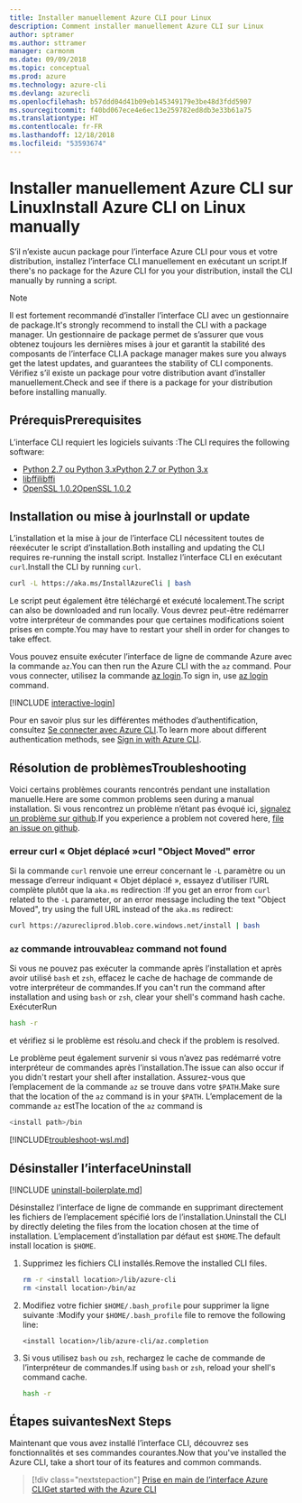 ```yaml
---
title: Installer manuellement Azure CLI pour Linux
description: Comment installer manuellement Azure CLI sur Linux
author: sptramer
ms.author: sttramer
manager: carmonm
ms.date: 09/09/2018
ms.topic: conceptual
ms.prod: azure
ms.technology: azure-cli
ms.devlang: azurecli
ms.openlocfilehash: b57ddd04d41b09eb145349179e3be48d3fdd5907
ms.sourcegitcommit: f40bd067ece4e6ec13e259782ed8db3e33b61a75
ms.translationtype: HT
ms.contentlocale: fr-FR
ms.lasthandoff: 12/18/2018
ms.locfileid: "53593674"
---
```

# <a name="install-azure-cli-on-linux-manually"></a><span data-ttu-id="b70be-103">Installer manuellement Azure CLI sur Linux</span><span class="sxs-lookup"><span data-stu-id="b70be-103">Install Azure CLI on Linux manually</span></span>

<span data-ttu-id="b70be-104">S’il n’existe aucun package pour l’interface Azure CLI pour vous et votre distribution, installez l’interface CLI manuellement en exécutant un script.</span><span class="sxs-lookup"><span data-stu-id="b70be-104">If there's no package for the Azure CLI for you your distribution, install the CLI manually by running a script.</span></span>

> [!NOTE]
> <span data-ttu-id="b70be-105">Il est fortement recommandé d’installer l’interface CLI avec un gestionnaire de package.</span><span class="sxs-lookup"><span data-stu-id="b70be-105">It's strongly recommend to install the CLI with a package manager.</span></span> <span data-ttu-id="b70be-106">Un gestionnaire de package permet de s’assurer que vous obtenez toujours les dernières mises à jour et garantit la stabilité des composants de l’interface CLI.</span><span class="sxs-lookup"><span data-stu-id="b70be-106">A package manager makes sure you always get the latest updates, and guarantees the stability of CLI components.</span></span> <span data-ttu-id="b70be-107">Vérifiez s’il existe un package pour votre distribution avant d’installer manuellement.</span><span class="sxs-lookup"><span data-stu-id="b70be-107">Check and see if there is a package for your distribution before installing manually.</span></span>

## <a name="prerequisites"></a><span data-ttu-id="b70be-108">Prérequis</span><span class="sxs-lookup"><span data-stu-id="b70be-108">Prerequisites</span></span>

<span data-ttu-id="b70be-109">L’interface CLI requiert les logiciels suivants :</span><span class="sxs-lookup"><span data-stu-id="b70be-109">The CLI requires the following software:</span></span>

* [<span data-ttu-id="b70be-110">Python 2.7 ou Python 3.x</span><span class="sxs-lookup"><span data-stu-id="b70be-110">Python 2.7 or Python 3.x</span></span>](https://www.python.org/downloads/)
* [<span data-ttu-id="b70be-111">libffi</span><span class="sxs-lookup"><span data-stu-id="b70be-111">libffi</span></span>](https://sourceware.org/libffi/)
* [<span data-ttu-id="b70be-112">OpenSSL 1.0.2</span><span class="sxs-lookup"><span data-stu-id="b70be-112">OpenSSL 1.0.2</span></span>](https://www.openssl.org/source/)

## <a name="install-or-update"></a><span data-ttu-id="b70be-113">Installation ou mise à jour</span><span class="sxs-lookup"><span data-stu-id="b70be-113">Install or update</span></span>

<span data-ttu-id="b70be-114">L’installation et la mise à jour de l’interface CLI nécessitent toutes de réexécuter le script d’installation.</span><span class="sxs-lookup"><span data-stu-id="b70be-114">Both installing and updating the CLI requires re-running the install script.</span></span> <span data-ttu-id="b70be-115">Installez l’interface CLI en exécutant `curl`.</span><span class="sxs-lookup"><span data-stu-id="b70be-115">Install the CLI by running `curl`.</span></span>

```bash
curl -L https://aka.ms/InstallAzureCli | bash
```

<span data-ttu-id="b70be-116">Le script peut également être téléchargé et exécuté localement.</span><span class="sxs-lookup"><span data-stu-id="b70be-116">The script can also be downloaded and run locally.</span></span> <span data-ttu-id="b70be-117">Vous devrez peut-être redémarrer votre interpréteur de commandes pour que certaines modifications soient prises en compte.</span><span class="sxs-lookup"><span data-stu-id="b70be-117">You may have to restart your shell in order for changes to take effect.</span></span>

<span data-ttu-id="b70be-118">Vous pouvez ensuite exécuter l’interface de ligne de commande Azure avec la commande `az`.</span><span class="sxs-lookup"><span data-stu-id="b70be-118">You can then run the Azure CLI with the `az` command.</span></span> <span data-ttu-id="b70be-119">Pour vous connecter, utilisez la commande [az login](/cli/azure/reference-index#az-login).</span><span class="sxs-lookup"><span data-stu-id="b70be-119">To sign in, use [az login](/cli/azure/reference-index#az-login) command.</span></span>

[!INCLUDE [interactive-login](includes/interactive-login.md)]

<span data-ttu-id="b70be-120">Pour en savoir plus sur les différentes méthodes d’authentification, consultez [Se connecter avec Azure CLI](authenticate-azure-cli.md).</span><span class="sxs-lookup"><span data-stu-id="b70be-120">To learn more about different authentication methods, see [Sign in with Azure CLI](authenticate-azure-cli.md).</span></span>

## <a name="troubleshooting"></a><span data-ttu-id="b70be-121">Résolution de problèmes</span><span class="sxs-lookup"><span data-stu-id="b70be-121">Troubleshooting</span></span>

<span data-ttu-id="b70be-122">Voici certains problèmes courants rencontrés pendant une installation manuelle.</span><span class="sxs-lookup"><span data-stu-id="b70be-122">Here are some common problems seen during a manual installation.</span></span> <span data-ttu-id="b70be-123">Si vous rencontrez un problème n’étant pas évoqué ici, [signalez un problème sur github](https://github.com/Azure/azure-cli/issues).</span><span class="sxs-lookup"><span data-stu-id="b70be-123">If you experience a problem not covered here, [file an issue on github](https://github.com/Azure/azure-cli/issues).</span></span>

### <a name="curl-object-moved-error"></a><span data-ttu-id="b70be-124">erreur curl « Objet déplacé »</span><span class="sxs-lookup"><span data-stu-id="b70be-124">curl "Object Moved" error</span></span>

<span data-ttu-id="b70be-125">Si la commande `curl` renvoie une erreur concernant le `-L` paramètre ou un message d’erreur indiquant « Objet déplacé », essayez d’utiliser l’URL complète plutôt que la `aka.ms` redirection :</span><span class="sxs-lookup"><span data-stu-id="b70be-125">If you get an error from `curl` related to the `-L` parameter, or an error message including the text "Object Moved", try using the full URL instead of the `aka.ms` redirect:</span></span>

```bash
curl https://azurecliprod.blob.core.windows.net/install | bash
```

### <a name="az-command-not-found"></a><span data-ttu-id="b70be-126">`az` commande introuvable</span><span class="sxs-lookup"><span data-stu-id="b70be-126">`az` command not found</span></span>

<span data-ttu-id="b70be-127">Si vous ne pouvez pas exécuter la commande après l’installation et après avoir utilisé `bash` et `zsh`, effacez le cache de hachage de commande de votre interpréteur de commandes.</span><span class="sxs-lookup"><span data-stu-id="b70be-127">If you can't run the command after installation and using `bash` or `zsh`, clear your shell's command hash cache.</span></span> <span data-ttu-id="b70be-128">Exécuter</span><span class="sxs-lookup"><span data-stu-id="b70be-128">Run</span></span>

```bash
hash -r
```

<span data-ttu-id="b70be-129">et vérifiez si le problème est résolu.</span><span class="sxs-lookup"><span data-stu-id="b70be-129">and check if the problem is resolved.</span></span>

<span data-ttu-id="b70be-130">Le problème peut également survenir si vous n’avez pas redémarré votre interpréteur de commandes après l’installation.</span><span class="sxs-lookup"><span data-stu-id="b70be-130">The issue can also occur if you didn't restart your shell after installation.</span></span> <span data-ttu-id="b70be-131">Assurez-vous que l’emplacement de la commande `az` se trouve dans votre `$PATH`.</span><span class="sxs-lookup"><span data-stu-id="b70be-131">Make sure that the location of the `az` command is in your `$PATH`.</span></span> <span data-ttu-id="b70be-132">L’emplacement de la commande `az` est</span><span class="sxs-lookup"><span data-stu-id="b70be-132">The location of the `az` command is</span></span>

```bash
<install path>/bin
```

[!INCLUDE[troubleshoot-wsl.md](includes/troubleshoot-wsl.md)]

## <a name="uninstall"></a><span data-ttu-id="b70be-133">Désinstaller l’interface</span><span class="sxs-lookup"><span data-stu-id="b70be-133">Uninstall</span></span>

[!INCLUDE [uninstall-boilerplate.md](includes/uninstall-boilerplate.md)]

<span data-ttu-id="b70be-134">Désinstallez l’interface de ligne de commande en supprimant directement les fichiers de l’emplacement spécifié lors de l’installation.</span><span class="sxs-lookup"><span data-stu-id="b70be-134">Uninstall the CLI by directly deleting the files from the location chosen at the time of installation.</span></span> <span data-ttu-id="b70be-135">L’emplacement d’installation par défaut est `$HOME`.</span><span class="sxs-lookup"><span data-stu-id="b70be-135">The default install location is `$HOME`.</span></span>

1. <span data-ttu-id="b70be-136">Supprimez les fichiers CLI installés.</span><span class="sxs-lookup"><span data-stu-id="b70be-136">Remove the installed CLI files.</span></span>

   ```bash
   rm -r <install location>/lib/azure-cli
   rm <install location>/bin/az
   ```

2. <span data-ttu-id="b70be-137">Modifiez votre fichier `$HOME/.bash_profile` pour supprimer la ligne suivante :</span><span class="sxs-lookup"><span data-stu-id="b70be-137">Modify your `$HOME/.bash_profile` file to remove the following line:</span></span>

   ```text
   <install location>/lib/azure-cli/az.completion
   ```

3. <span data-ttu-id="b70be-138">Si vous utilisez `bash` ou `zsh`, rechargez le cache de commande de l’interpréteur de commandes.</span><span class="sxs-lookup"><span data-stu-id="b70be-138">If using `bash` or `zsh`, reload your shell's command cache.</span></span>

   ```bash
   hash -r
   ```

## <a name="next-steps"></a><span data-ttu-id="b70be-139">Étapes suivantes</span><span class="sxs-lookup"><span data-stu-id="b70be-139">Next Steps</span></span>

<span data-ttu-id="b70be-140">Maintenant que vous avez installé l’interface CLI, découvrez ses fonctionnalités et ses commandes courantes.</span><span class="sxs-lookup"><span data-stu-id="b70be-140">Now that you've installed the Azure CLI, take a short tour of its features and common commands.</span></span>

> [!div class="nextstepaction"]
> [<span data-ttu-id="b70be-141">Prise en main de l’interface Azure CLI</span><span class="sxs-lookup"><span data-stu-id="b70be-141">Get started with the Azure CLI</span></span>](get-started-with-azure-cli.md)
